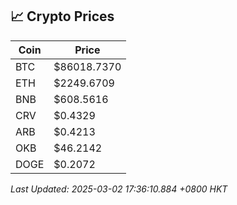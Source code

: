 ## 📈 Crypto Prices

| Coin | Price |
| ---- | ----- |
| BTC | $86018.7370 |
| ETH | $2249.6709 |
| BNB | $608.5616 |
| CRV | $0.4329 |
| ARB | $0.4213 |
| OKB | $46.2142 |
| DOGE | $0.2072 |

_Last Updated: 2025-03-02 17:36:10.884 +0800 HKT_